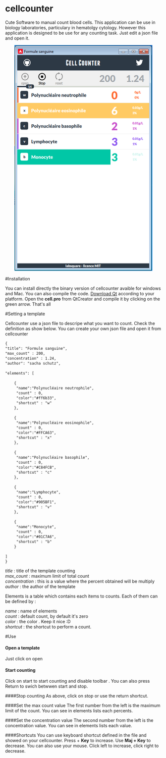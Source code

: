 cellcounter
===========

Cute Software to manual count blood cells. This application can be use in biology laboratories, particulary in hematolgy cytology. However this application is designed to be use for any counting task. Just edit a json file and open it. 


<p align="center">
  <img src="https://raw.githubusercontent.com/dridk/cellcounter/master/screenshot.png" alt="Cellcounter"/>
</p>



#Installation 

You can install directly the binary version of cellcounter avaible for windows and Mac. You can also compile the code. [Download Qt](http://qt-project.org/downloads) according to your platform. Open the **cell.pro** from QtCreator and compile it by clicking on the green arrow. That's all 

#Setting a template

Cellcounter use a json file to descripe what you want to count. Check the definition as show below. You can create your own json file and open it from cellcounter

    {
    "title": "Formule sanguine",
    "max_count" : 200,
    "concentration" : 1.24,
    "author": "sacha schutz",

    "elements": [

        {
         "name":"Polynucléaire neutrophile",
         "count" : 0,
         "color":"#ff6b33",
         "shortcut" : "w"
        },

        {
         "name":"Polynucléaire eosinophile",
         "count" : 0,
         "color":"#FFCA63",
         "shortcut" : "x"
        },

        {
         "name":"Polynucléaire basophile",
         "count" : 0,
         "color":"#C84FCB",
         "shortcut" : "c"
        },

        {
         "name":"Lymphocyte",
         "count" : 0,
         "color":"#905BF1",
         "shortcut" : "v"
        },

        {
         "name":"Monocyte",
         "count" : 0,
         "color":"#01C7A6",
         "shortcut" : "b"
        }

    ]
    }

*title*         : title of the template counting  
*max_count*     : maximum limit of total count  
*concentration* : this is a value where the percent obtained will be multiply  
*author*        : the author of the template   

Elements is a table which contains each items to counts. Each of them can be defined by : 

*name*          : name of elements  
*count*         : default count, by default it's zero  
*color*         : the color . Keep it nice :D  
*shortcut*      : the shortcut to perform a count.   

#Use 
#### Open a template
Just click on open 

#### Start counting 
Click on start to start counting and disable toolbar . You can also press Return to swich betwwen start and stop. 

####Stop counting
As above, click on stop or use the return shortcut. 

####Set the max count value 
The first number from the left is the maximum limit of the count. You can see in elements lists each percents. 

####Set the concentration value
The second number from the left is the concentration value. You can see in  elements lists each value. 

####Shortcuts 
You can use keyboard shortcut defined in the file and showed on your cellcounter. Press + **Key** to increase. Use **Maj + Key** to decrease.
You can also use your mouse. Click left to increase, click right to decrease.











